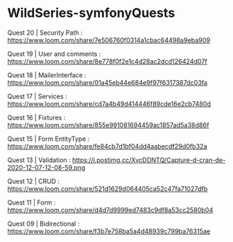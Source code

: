 # WildSeries-symfonyQuests
Quest 20 | Security Path : https://www.loom.com/share/7e506760f0314a1cbac64498a9eba909



Quest 19 | User and comments : https://www.loom.com/share/8e778f0f2e1c4d28ac2dcd126424d07f



Quest 18 | MailerInterface : https://www.loom.com/share/01a45eb44e684e9f97f6317387dc03fa



Quest 17 | Services : https://www.loom.com/share/cd7a4b49d414446f89cde16e2cb7480d



Quest 16 | Fixtures : https://www.loom.com/share/855e991081694459ac1857ad5a38d86f



Quest 15 | Form EntityType : https://www.loom.com/share/fe84cb7d1bf04dd4aabecdf29d0fb32a



Quest 13 | Validation : https://i.postimg.cc/XvcDDNTQ/Capture-d-cran-de-2020-12-07-12-08-59.png



Quest 12 | CRUD : https://www.loom.com/share/521d1629d064405ca52c47fa71027dfb



Quest 11 | Form : https://www.loom.com/share/d4d7d9999ed7483c9df8a53cc2580b04



Quest 09 | Bidirectional : https://www.loom.com/share/f3b7e758ba5a4d48939c799ba76315ae


